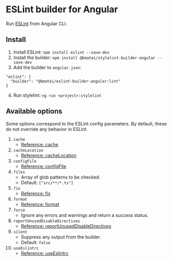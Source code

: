 
# ESLint builder for Angular  
Run [ESLint](https://eslint.org/) from Angular CLI.

## Install
1. Install ESLint: `npm install eslint --save-dev`
2. Install the builder: `npm install @bmatei/stylelint-builder-angular --save-dev`
3. Add the builder to `angular.json`:
```
"eslint": {
  "builder": "@bmatei/eslint-builder-angular:lint"
}
```
4. Run stylelint: `ng run <project>:stylelint`

## Available options
Some options correspond to the ESLint config parameters. By default, these do not override any behavior in ESLint. 
1. `cache`
    - [Reference: cache](https://eslint.org/docs/developer-guide/nodejs-api#cliengine)
2. `cacheLocation`
    - [Reference: cacheLocation](https://eslint.org/docs/developer-guide/nodejs-api#cliengine)
3. `configFile`
    - [Reference: configFile](https://eslint.org/docs/developer-guide/nodejs-api#cliengine)
4. `files`
    - Array of glob patterns to be checked.
    - Default: `["src/**/*.ts"]` 
5. `fix`
    - [Reference: fix](https://eslint.org/docs/developer-guide/nodejs-api#cliengine)
6. `format`
    - [Reference: format](https://eslint.org/docs/developer-guide/nodejs-api#cliengine)
7. `force`
    - Ignore any errors and warnings and return a success status.
8. `reportUnusedDisableDirectives`
    - [Reference: reportUnusedDisableDirectives](https://eslint.org/docs/developer-guide/nodejs-api#cliengine)
9. `silent`
    - Suppress any output from the builder.
    - Default: `false`
10. `useEslintrc`
    - [Reference: useEslintrc](https://eslint.org/docs/developer-guide/nodejs-api#cliengine)  
